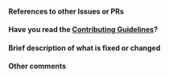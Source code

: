 <!--
Thank you for sending the PR! We appreciate you spending the time to work on these changes.

Help us understand your motivation by explaining why you decided to make this change.

You can learn more about contributing to grpc-gateway here: https://github.com/reyahsolutions/grpc-gateway/blob/master/CONTRIBUTING.md

Happy contributing!

-->

#### References to other Issues or PRs

<!-- If this pull request fixes an issue, write "Fixes #NNNN" in that exact
format, e.g. "Fixes #1234" (see
https://tinyurl.com/auto-closing for more information). Also, please
write a comment on that issue linking back to this pull request once it is
open. -->

#### Have you read the [Contributing Guidelines](https://github.com/reyahsolutions/grpc-gateway/blob/master/CONTRIBUTING.md)?

#### Brief description of what is fixed or changed

#### Other comments
